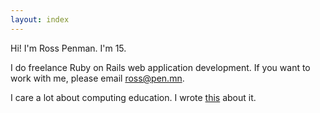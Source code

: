 ```yaml
---
layout: index
---
```


Hi! I'm Ross Penman. I'm 15.

I do freelance Ruby on Rails web application development. If you want to work with me, please email <a href="mailto:ross@pen.mn">ross@pen.mn</a>.

I care a lot about computing education. I wrote [this](/computing-education) about it.

